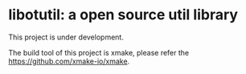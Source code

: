 # libotutil: a open source util library
This project is under development.

The build tool of this project is xmake, please refer the https://github.com/xmake-io/xmake.